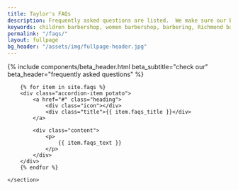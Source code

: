```yaml
---
title: Taylor's FAQs
description: Frequently asked questions are listed.  We make sure our barbershop is a warm and inviting space for everyone.
keywords: children barbershop, women barbershop, barbering, Richmond barbers, Richmond barbershop, Taylor's Barbershop
permalink: "/faqs/"
layout: fullpage
bg_header: "/assets/img/fullpage-header.jpg"
---
```


{%  include components/beta_header.html
    beta_subtitle="check our"
    beta_header="frequently asked questions"
%}

<section class="fullpage_wrapper">
    <section class="accordion">

        {% for item in site.faqs %}
        <div class="accordion-item potato">
            <a href="#" class="heading">
                <div class="icon"></div>
                <div class="title">{{ item.faqs_title }}</div>
            </a>

            <div class="content">
                <p>
                    {{ item.faqs_text }}
                </p>
            </div>
        </div>
        {% endfor %}

    </section>
</section>
